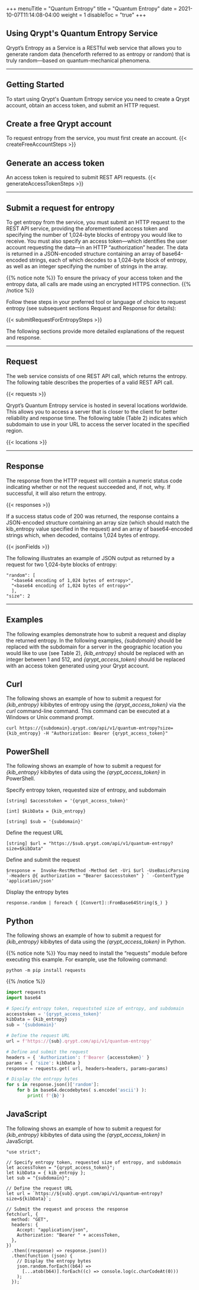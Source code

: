 +++
menuTitle = "Quantum Entropy"
title = "Quantum Entropy"
date = 2021-10-07T11:14:08-04:00
weight = 1
disableToc = "true"
+++

## Using Qrypt's Quantum Entropy Service

Qrypt’s Entropy as a Service is a RESTful web service that allows you to generate random data (henceforth referred to as entropy or random) that is truly random—based on quantum-mechanical phenomena.

---

## Getting Started

To start using Qrypt's Quantum Entropy service you need to create a Qrypt account, obtain an access token, and submit an HTTP request.

## Create a free Qrypt account

To request entropy from the service, you must first create an account.
{{< createFreeAccountSteps >}}

## Generate an access token

An access token is required to submit REST API requests.
{{< generateAccessTokenSteps >}}

---

## Submit a request for entropy

To get entropy from the service, you must submit an HTTP request to the REST API service, providing the aforementioned access token and specifying the number of 1,024-byte blocks of entropy you would like to receive. You must also specify an access token—which identifies the user account requesting the data—in an HTTP “authorization” header. The data is returned in a JSON-encoded structure containing an array of base64-encoded strings, each of which decodes to a 1,024-byte block of entropy, as well as an integer specifying the number of strings in the array.

{{% notice note %}}
To ensure the privacy of your access token and the entropy data, all calls are made using an encrypted HTTPS connection.
{{% /notice %}}

Follow these steps in your preferred tool or language of choice to request entropy (see subsequent sections Request and Response for details):

{{< submitRequestForEntropySteps >}}

The following sections provide more detailed explanations of the request and response.

---

## Request

The web service consists of one REST API call, which returns the entropy. The following table describes the properties of a valid REST API call.

{{< requests >}}

Qrypt’s Quantum Entropy service is hosted in several locations worldwide. This allows you to access a server that is closer to the client for better reliability and response time. The following table (Table 2) indicates which subdomain to use in your URL to access the server located in the specified region.

{{< locations >}}

---

## Response

The response from the HTTP request will contain a numeric status code indicating whether or not the request succeeded and, if not, why. If successful, it will also return the entropy.

{{< responses >}}

If a success status code of 200 was returned, the response contains a JSON-encoded structure containing an array size (which should match the kib_entropy value specified in the request) and an array of base64-encoded strings which, when decoded, contains 1,024 bytes of entropy.

{{< jsonFields >}}

The following illustrates an example of JSON output as returned by a request for two 1,024-byte blocks of entropy:

```
"random": [
  "<base64 encoding of 1,024 bytes of entropy>",
  "<base64 encoding of 1,024 bytes of entropy>"
  ],
"size": 2
```

---

## Examples

The following examples demonstrate how to submit a request and display the returned entropy.
In the following examples, _{subdomain}_ should be replaced with the subdomain for a server in the geographic location you would like to use (see Table 2), _{kib_entropy}_ should be replaced with an integer between 1 and 512, and _{qrypt_access_token}_ should be replaced with an access token generated using your Qrypt account.

## Curl

The following shows an example of how to submit a request for _{kib_entropy}_ kibibytes of entropy using the _{qrypt_access_token}_ via the _curl_ command-line command. This command can be executed at a Windows or Unix command prompt.

```
curl https://{subdomain}.qrypt.com/api/v1/quantum-entropy?size={kib_entropy} -H "Authorization: Bearer {qrypt_access_token}"
```

## PowerShell

The following shows an example of how to submit a request for _{kib_entropy}_ kibibytes of data using the _{qrypt_access_token}_ in PowerShell.

Specify entropy token, requested size of entropy, and subdomain

```
[string] $accesstoken = '{qrypt_access_token}'
```

```
[int] $kibData = {kib_entropy}
```

```
[string] $sub = '{subdomain}'
```

Define the request URL

```
[string] $url = "https://$sub.qrypt.com/api/v1/quantum-entropy?size=$kibData"
```

Define and submit the request

```
$response =  Invoke-RestMethod -Method Get -Uri $url -UseBasicParsing `-Headers @{ authorization = "Bearer $accesstoken" } ` -ContentType 'application/json'
```

Display the entropy bytes

```
response.random | foreach { [Convert]::FromBase64String($_) }
```

## Python

The following shows an example of how to submit a request for _{kib_entropy}_ kibibytes of data using the _{qrypt_access_token}_ in Python.

{{% notice note %}}
You may need to install the “requests” module before executing this example. For example, use the following command:

```
python -m pip install requests
```

{{% /notice %}}

```python
import requests
import base64

# Specify entropy token, requeststed size of entropy, and subdomain
accesstoken = '{qrypt_access_token}'
kibData = {kib_entropy}
sub = '{subdomain}'

# Define the request URL
url = f'https://{sub}.qrypt.com/api/v1/quantum-entropy'

# Define and submit the request
headers = { 'Authorization': f'Bearer {accesstoken}' }
params = { 'size': kibData }
response = requests.get( url, headers=headers, params=params)

# Display the entropy bytes
for s in response.json()['random']:
    for b in base64.decodebytes( s.encode('ascii') ):
        print( f'{b}')
```

## JavaScript

The following shows an example of how to submit a request for _{kib_entropy}_ kibibytes of data using the _{qrypt_access_token}_ in JavaScript.

```
"use strict";

// Specify entropy token, requested size of entropy, and subdomain
let accessToken = "{qrypt_access_token}";
let kibData = { kib_entropy };
let sub = "{subdomain}";

// Define the request URL
let url = `https://${sub}.qrypt.com/api/v1/quantum-entropy?size=${kibData}`;

// Submit the request and process the response
fetch(url, {
  method: "GET",
  headers: {
    Accept: "application/json",
    Authorization: "Bearer " + accessToken,
  },
})
  .then((response) => response.json())
  .then(function (json) {
    // Display the entropy bytes
    json.random.forEach((b64) =>
      [...atob(b64)].forEach((c) => console.log(c.charCodeAt(0)))
    );
  });
```
